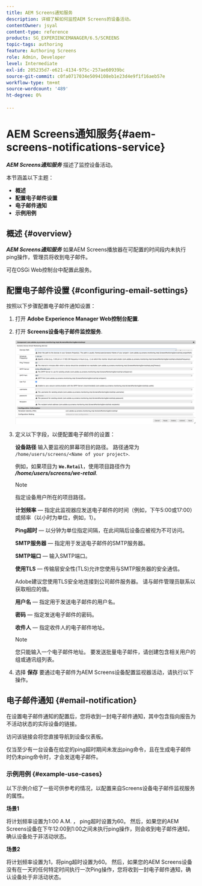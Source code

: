 ```yaml
---
title: AEM Screens通知服务
description: 详细了解如何监控AEM Screens的设备活动。
contentOwner: jsyal
content-type: reference
products: SG_EXPERIENCEMANAGER/6.5/SCREENS
topic-tags: authoring
feature: Authoring Screens
role: Admin, Developer
level: Intermediate
exl-id: 205235d7-e621-4134-975c-257ae60939bc
source-git-commit: c0fa0717034e5094108eb1e23d4e9f1f16aeb57e
workflow-type: tm+mt
source-wordcount: '489'
ht-degree: 0%

---
```


# AEM Screens通知服务{#aem-screens-notifications-service}

<!--removed from metadata: admitteddomains: @adobe.com;@caesars.com-->

***AEM Screens通知服务*** 描述了监控设备活动。

本节涵盖以下主题：

* **概述**
* **配置电子邮件设置**
* **电子邮件通知**
* **示例用例**

<!-- OBSOLETE NOTE>
>[!CAUTION]
>
>This AEM Screens functionality is only available, if you have installed AEM 6.3.2 Feature Pack 3 or AEM 6.4.1 Screens Feature Pack 1.
>
>To get access to this Feature Pack, you must contact Adobe Support and request access. Once you have permissions you can download it from Package Share. -->

## 概述 {#overview}

***AEM Screens通知服务*** 如果AEM Screens播放器在可配置的时间段内未执行ping操作，管理员将收到电子邮件。

可在OSGi Web控制台中配置此服务。

## 配置电子邮件设置 {#configuring-email-settings}

按照以下步骤配置电子邮件通知设置：

1. 打开 **Adobe Experience Manager Web控制台配置**.
1. 打开 **Screens设备电子邮件监控服务**.

   ![screen_shot_2018-04-26at44602pm](assets/screen_shot_2018-04-26at44602pm.png)

1. 定义以下字段，以便配置电子邮件的设置：

   **设备路径** 输入要监视的屏幕项目的路径。 路径通常为 `/home/users/screens/<Name of your project>`.

   例如，如果项目为 **`We.Retail`**，使用项目路径作为 ***/home/users/screens/we-retail***.

   >[!NOTE]
   >
   >指定设备用户所在的项目路径。

   **计划频率**  — 指定此监视器应发送电子邮件的时间（例如，下午5:00或17:00）或频率（以小时为单位，例如，1）。

   **Ping超时**  — 以分钟为单位指定间隔，在此间隔后设备应被视为不可访问。

   **SMTP服务器**  — 指定用于发送电子邮件的SMTP服务器。

   **SMTP端口**  — 输入SMTP端口。

   **使用TLS**  — 传输层安全性(TLS)允许您使用与SMTP服务器的安全通信。

   Adobe建议您使用TLS安全地连接到公司邮件服务器。 请与邮件管理员联系以获取相应的值。

   **用户名**  — 指定用于发送电子邮件的用户名。

   **密码**  — 指定发送电子邮件的密码。

   **收件人**  — 指定收件人的电子邮件地址。

   >[!NOTE]
   >
   >您只能输入一个电子邮件地址。 要发送批量电子邮件，请创建包含相关用户的组或通讯组列表。

1. 选择 **保存** 要通过电子邮件为AEM Screens设备配置监视器活动，请执行以下操作。

## 电子邮件通知 {#email-notification}

在设置电子邮件通知的配置后，您将收到一封电子邮件通知，其中包含指向报告为不活动状态的实际设备的链接。

访问该链接会将您直接导航到设备仪表板。

仅当至少有一台设备在给定的ping超时期间未发出ping命令，且在生成电子邮件时仍未ping命令时，才会发送电子邮件。

### 示例用例 {#example-use-cases}

以下示例介绍了一些可供参考的情况，以配置来自Screens设备电子邮件监视服务的属性。

**场景1**

将计划频率设置为1:00 A.M. ， ping超时设置为60。 然后，如果您的AEM Screens设备在下午12:00到1:00之间未执行ping操作，则会收到电子邮件通知，确认设备处于非活动状态。

**场景2**

将计划频率设置为1，将ping超时设置为60。 然后，如果您的AEM Screens设备没有在一天的任何特定时间执行一次Ping操作，您将收到一封电子邮件通知，确认设备处于非活动状态。
